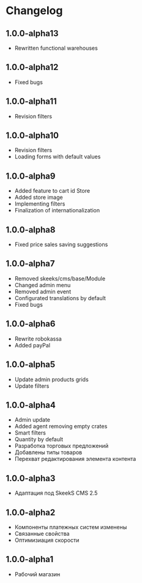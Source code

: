 Changelog
==============

1.0.0-alpha13
-----------------
 * Rewritten functional warehouses

1.0.0-alpha12
-----------------
 * Fixed bugs

1.0.0-alpha11
-----------------
 * Revision filters

1.0.0-alpha10
-----------------
 * Revision filters
 * Loading forms with default values

1.0.0-alpha9
-----------------
 * Added feature to cart id Store
 * Added store image
 * Implementing filters
 * Finalization of internationalization

1.0.0-alpha8
-----------------
 * Fixed price sales saving suggestions

1.0.0-alpha7
-----------------
 * Removed skeeks/cms/base/Module
 * Changed admin menu
 * Removed admin event
 * Configurated translations by default
 * Fixed bugs

1.0.0-alpha6
-----------------
  * Rewrite robokassa
  * Added payPal

1.0.0-alpha5
-----------------
  * Update admin products grids
  * Update filters

1.0.0-alpha4
-----------------
  * Admin update
  * Added agent removing empty crates
  * Smart filters
  * Quantity by default
  * Разработка торговых предложений
  * Добавлены типы товаров
  * Перехват редактирования элемента контента

1.0.0-alpha3
-----------------
  * Адаптация под SkeekS CMS 2.5

1.0.0-alpha2
-----------------
  * Компоненты платежных систем изменены
  * Связанные свойства
  * Оптимизиация скорости

1.0.0-alpha1
-----------------
  * Рабочий магазин
